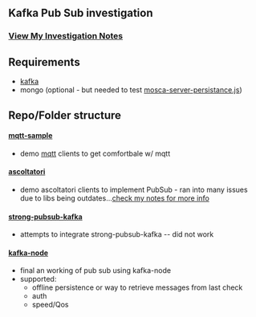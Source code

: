 ## Kafka Pub Sub investigation


### [View My Investigation Notes](https://docs.google.com/document/d/1bZTmptNwvpv9Y_OMYtILUUnGrD8rsJ3rvbO0nA9bRDA/edit?usp=sharing)

## Requirements
* [kafka](https://github.com/wurstmeister/kafka-docker)
* mongo (optional - but needed to test [mosca-server-persistance.js](https://github.com/User1m/kafka-pub-sub-investigation/blob/master/1-ascoltatori/mosca-server-persistance.js))

## Repo/Folder structure


#### [mqtt-sample](https://github.com/mqttjs/MQTT.js)

* demo [mqtt](https://github.com/mqttjs/MQTT.js) clients to get comfortbale w/ mqtt 

#### [ascoltatori](https://github.com/mcollina/ascoltatori)

* demo ascoltatori clients to implement PubSub - ran into many issues due to libs being outdates...[check my notes for more info](https://docs.google.com/document/d/1bZTmptNwvpv9Y_OMYtILUUnGrD8rsJ3rvbO0nA9bRDA/edit?usp=sharing)

#### [strong-pubsub-kafka](https://github.com/dichnd/strong-pubsub-kafka)

* attempts to integrate strong-pubsub-kafka -- did not work

#### [kafka-node](https://github.com/SOHU-Co/kafka-node)

* final an working of pub sub using kafka-node
* supported: 
	* offline persistence or way to retrieve messages from last check 
	* auth
	* speed/Qos


 